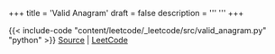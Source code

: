 +++
title = 'Valid Anagram'
draft = false
description =  '''
'''
+++

{{< include-code "content/leetcode/_leetcode/src/valid_anagram.py" "python" >}}
[Source](https://github.com/grind-rip/leetcode/blob/master/src/valid_anagram.py) | [LeetCode](https://leetcode.com/problems/valid-anagram)
